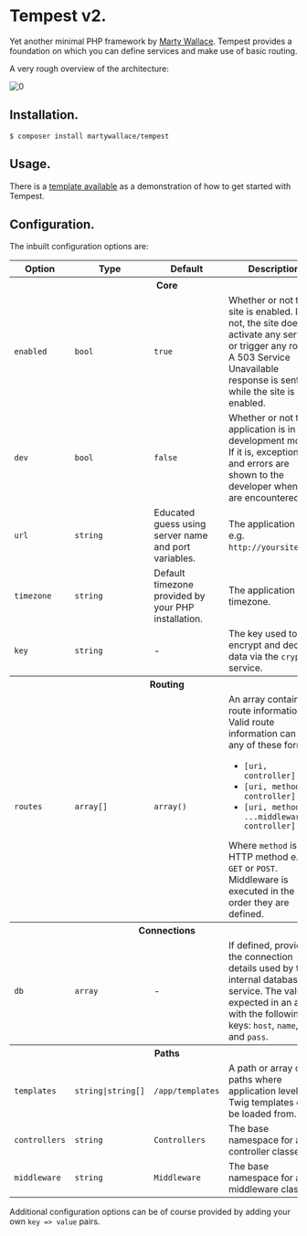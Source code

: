 # Tempest v2.

Yet another minimal PHP framework by [Marty Wallace](http://martywallace.com). Tempest provides a foundation on which you can define services and make use of basic routing.

A very rough overview of the architecture:

![0](http://i.imgur.com/hGOIaWk.png)

## Installation.

	$ composer install martywallace/tempest

## Usage.

There is a [template available](https://github.com/MartyWallace/tempest-template) as a demonstration of how to get started with Tempest.

## Configuration.

The inbuilt configuration options are:

<table>
	<thead>
		<tr>
			<th>Option</th>
			<th>Type</th>
			<th>Default</th>
			<th>Description</th>
		</tr>
	</thead>
	<tbody>
		<tr>
			<th colspan="4">Core</th>
		</tr>
		<tr>
			<td><code>enabled</code></td>
			<td><code>bool</code></td>
			<td><code>true</code></td>
			<td>Whether or not the site is enabled. If not, the site does not activate any services or trigger any routes. A 503 Service Unavailable response is sent while the site is not enabled.</td>
		</tr>
		<tr>
			<td><code>dev</code></td>
			<td><code>bool</code></td>
			<td><code>false</code></td>
			<td>Whether or not the application is in development mode. If it is, exceptions and errors are shown to the developer when they are encountered.</td>
		</tr>
		<tr>
			<td><code>url</code></td>
			<td><code>string</code></td>
			<td>Educated guess using server name and port variables.</td>
			<td>The application URL e.g. <code>http://yoursite.com</code>.</td>
		</tr>
		<tr>
			<td><code>timezone</code></td>
			<td><code>string</code></td>
			<td>Default timezone provided by your PHP installation.</td>
			<td>The application timezone.</td>
		</tr>
		<tr>
			<td><code>key</code></td>
			<td><code>string</code></td>
			<td>-</td>
			<td>The key used to encrypt and decrypt data via the <code>crypt</code> service.</td>
		</tr>
		<tr>
			<th colspan="4">Routing</th>
		</tr>
		<tr>
			<td><code>routes</code></td>
			<td><code>array[]</code></td>
			<td><code>array()</code></td>
			<td>
				An array containing route information. Valid route information can be in any of these formats:
				<ul>
					<li><code>[uri, controller]</code></li>
					<li><code>[uri, method, controller]</code></li>
					<li><code>[uri, method, ...middleware, controller]</code></li>
				</ul>
				Where <code>method</code> is the HTTP method e.g. <code>GET</code> or <code>POST</code>. Middleware is executed in the order they are defined.
			</td>
		</tr>
		<tr>
			<th colspan="4">Connections</th>
		</tr>
		<tr>
			<td><code>db</code></td>
			<td><code>array</code></td>
			<td>-</td>
			<td>If defined, provides the connection details used by the internal database service. The value expected in an array with the following keys: <code>host</code>, <code>name</code>, <code>user</code> and <code>pass</code>.</td>
		</tr>
		<tr>
			<th colspan="4">Paths</th>
		</tr>
		<tr>
			<td><code>templates</code></td>
			<td><code>string|string[]</code></td>
			<td><code>/app/templates</code></td>
			<td>A path or array of paths where application level Twig templates can be loaded from.</td>
		</tr>
		<tr>
			<td><code>controllers</code></td>
			<td><code>string</code></td>
			<td><code>Controllers</code></td>
			<td>The base namespace for all controller classes.</td>
		</tr>
		<tr>
			<td><code>middleware</code></td>
			<td><code>string</code></td>
			<td><code>Middleware</code></td>
			<td>The base namespace for all middleware classes.</td>
		</tr>
	</tbody>
</table>

Additional configuration options can be of course provided by adding your own `key => value` pairs.